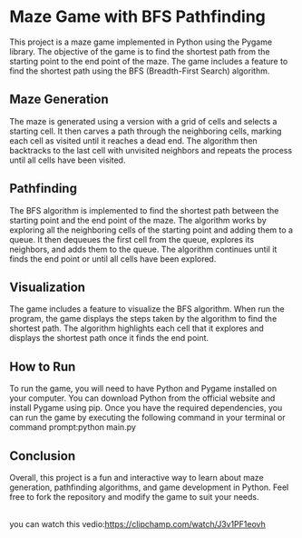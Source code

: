 # Maze Game with BFS Pathfinding

This project is a maze game implemented in Python using the Pygame library. The objective of the game is to find the shortest path from the starting point to the end point of the maze. The game includes a feature to find the shortest path using the BFS (Breadth-First Search) algorithm.

## Maze Generation

The maze is generated using a version with a grid of cells and selects a starting cell. It then carves a path through the neighboring cells, marking each cell as visited until it reaches a dead end. The algorithm then backtracks to the last cell with unvisited neighbors and repeats the process until all cells have been visited.

## Pathfinding

The BFS algorithm is implemented to find the shortest path between the starting point and the end point of the maze. The algorithm works by exploring all the neighboring cells of the starting point and adding them to a queue. It then dequeues the first cell from the queue, explores its neighbors, and adds them to the queue. The algorithm continues until it finds the end point or until all cells have been explored.

## Visualization

The game includes a feature to visualize the BFS algorithm. When run the program, the game displays the steps taken by the algorithm to find the shortest path. The algorithm highlights each cell that it explores and displays the shortest path once it finds the end point.

## How to Run

To run the game, you will need to have Python and Pygame installed on your computer. You can download Python from the official website and install Pygame using pip. Once you have the required dependencies, you can run the game by executing the following command in your terminal or command prompt:python main.py

## Conclusion

Overall, this project is a fun and interactive way to learn about maze generation, pathfinding algorithms, and game development in Python. Feel free to fork the repository and modify the game to suit your needs.

<br>you can watch this vedio:https://clipchamp.com/watch/J3v1PF1eovh
